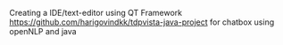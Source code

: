 Creating a IDE/text-editor using QT Framework  
https://github.com/harigovindkk/tdpvista-java-project
for chatbox using openNLP and java
